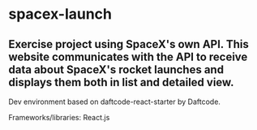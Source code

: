 spacex-launch
=============

Exercise project using SpaceX's own API. This website communicates with the API to receive data about SpaceX's rocket launches and displays them both in list and detailed view.
------------------------------------------

Dev environment based on daftcode-react-starter by Daftcode.

Frameworks/libraries: React.js


```

